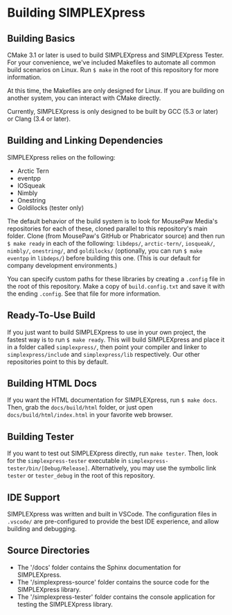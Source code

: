 # Building SIMPLEXpress

## Building Basics

CMake 3.1 or later is used to build SIMPLEXpress and SIMPLEXpress Tester. For
your convenience, we've included Makefiles to automate all common build
scenarios on Linux. Run `$ make` in the root of this repository for more
information.

At this time, the Makefiles are only designed for Linux. If you are building
on another system, you can interact with CMake directly.

Currently, SIMPLEXpress is only designed to be built by GCC (5.3 or later) or
Clang (3.4 or later).

## Building and Linking Dependencies

SIMPLEXpress relies on the following:

* Arctic Tern
* eventpp
* IOSqueak
* Nimbly
* Onestring
* Goldilocks (tester only)

The default behavior of the build system is to look for MousePaw Media's
repositories for each of these, cloned parallel to this repository's main
folder. Clone (from MousePaw's GitHub or Phabricator source) and then run
`$ make ready` in each of the following: `libdeps/`, `arctic-tern/`,
`iosqueak/`, `nimbly/`, `onestring/`, and `goldilocks/` (optionally, you can run
`$ make eventpp` in `libdeps/`) before building this one. (This is our default
for company development environments.)

You can specify custom paths for these libraries by creating a `.config` file
in the root of this repository. Make a copy of `build.config.txt` and save it
with the ending `.config`. See that file for more information.

## Ready-To-Use Build

If you just want to build SIMPLEXpress to use in your own project, the fastest
way is to run `$ make ready`. This will build SIMPLEXpress and place it in a
folder called `simplexpress/`, then point your compiler and linker to
`simplexpress/include` and `simplexpress/lib` respectively. Our other
repositories point to this by default.

## Building HTML Docs

If you want the HTML documentation for SIMPLEXpress, run `$ make docs`. Then,
grab the `docs/build/html` folder, or just open `docs/build/html/index.html` in
your favorite web browser.

## Building Tester

If you want to test out SIMPLEXpress directly, run `make tester`. Then, look
for the `simplexpress-tester` executable in
`simplexpress-tester/bin/[Debug/Release]`. Alternatively, you may use the
symbolic link `tester` or `tester_debug` in the root of this repository.

## IDE Support

SIMPLEXpress was written and built in VSCode. The configuration files in
`.vscode/` are pre-configured to provide the best IDE experience, and allow
building and debugging.

## Source Directories

* The '/docs' folder contains the Sphinx documentation for SIMPLEXpress.
* The '/simplexpress-source' folder contains the source code for the
  SIMPLEXpress library.
* The '/simplexpress-tester' folder contains the console application for
  testing the SIMPLEXpress library.
